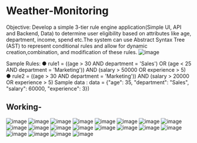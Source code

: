 # Weather-Monitoring
Objective: Develop a simple 3-tier rule engine application(Simple UI, API and Backend, Data) to determine user eligibility based on attributes like age, department, income, spend etc.The system can use Abstract Syntax Tree (AST) to represent conditional rules and allow for dynamic creation,combination, and modification of these rules.
![image](https://github.com/user-attachments/assets/0b284639-47b4-4404-8a4f-76786a97bc5d)

Sample Rules:
● rule1 = ((age > 30 AND department = 'Sales') OR (age < 25 AND department = 'Marketing')) AND (salary > 50000 OR experience > 5)
● rule2 = ((age > 30 AND department = 'Marketing')) AND (salary > 20000 OR experience > 5)
Sample data :
data = {"age": 35, "department": "Sales", "salary": 60000, "experience": 3})

## Working-
![image](https://github.com/user-attachments/assets/b3d8a85c-b4a3-429f-b9a7-80e06ee06e67)
![image](https://github.com/user-attachments/assets/b899ae07-61d1-4e32-aecd-df85aa57e7cb)
![image](https://github.com/user-attachments/assets/960f932a-95da-4f42-b28a-140537999715)
![image](https://github.com/user-attachments/assets/184085b5-7f84-4ccd-850b-ae7c7cad3020)
![image](https://github.com/user-attachments/assets/3c2987f1-82f6-4912-a18a-4e8201da76e9)
![image](https://github.com/user-attachments/assets/aaaee730-9e02-4ef8-99c5-fa5a8d8f01cc)
![image](https://github.com/user-attachments/assets/5bb66b96-dc99-485f-8349-5d12b64a4e75)
![image](https://github.com/user-attachments/assets/ed8fd7d4-2440-465f-b3a5-5d1c95c36338)
![image](https://github.com/user-attachments/assets/016b60f1-e3e4-4b0c-beac-a48b585953aa)
![image](https://github.com/user-attachments/assets/5a8da565-90d9-4cbd-b246-563724b13d7d)
![image](https://github.com/user-attachments/assets/a282770d-f01c-4fec-9613-c707a8bca85d)
![image](https://github.com/user-attachments/assets/d8588ce2-0ea4-459f-8c45-6c3826ea8ba5)
![image](https://github.com/user-attachments/assets/60058654-6c69-4e1c-8da0-cb18b6e95b19)
![image](https://github.com/user-attachments/assets/b9410caa-75c0-444b-9b87-6b316f0e7be7)
![image](https://github.com/user-attachments/assets/6736782b-24e2-4dfd-9144-3629d9666746)
![image](https://github.com/user-attachments/assets/a9adb6d5-aee4-4f72-a892-c7903c7e8ea9)
![image](https://github.com/user-attachments/assets/2180ca88-daa3-4c31-833a-f55e938ce93b)
![image](https://github.com/user-attachments/assets/664d9d8e-ed28-41f4-b9db-e54b45e41b9a)
![image](https://github.com/user-attachments/assets/a170470f-40be-44c4-8a77-c3f0a298847c)
![image](https://github.com/user-attachments/assets/241bc719-9b01-4dd7-a64c-90dab4446c22)
